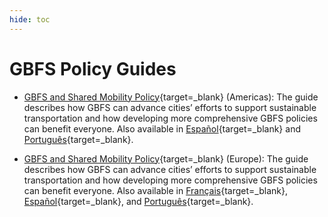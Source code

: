 ```yaml
---
hide: toc
---
```


# GBFS Policy Guides

- [GBFS and Shared Mobility Policy](https://mobilitydata.org/gbfs-and-shared-mobility-data-policy/){target=_blank} (Americas): The guide describes how GBFS can advance cities’ efforts to support sustainable transportation and how developing more comprehensive GBFS policies can benefit everyone. Also available in [Español](https://mobilitydata.org/gbfs-y-politica-de-datos-de-movilidad-compartida/){target=_blank} and [Português](https://mobilitydata.org/gbfs-e-politica-de-dados-de-mobilidade-compartilhada/){target=_blank}.


- [GBFS and Shared Mobility Policy](https://mobilitydata.org/gbfs-and-shared-mobility-data-policy-in-europe/){target=_blank} (Europe): The guide describes how GBFS can advance cities’ efforts to support sustainable transportation and how developing more comprehensive GBFS policies can benefit everyone. Also available in [Français](https://mobilitydata.org/gbfs-et-les-donnees-de-mobilite-partagee-des-politiques-publiques-au-service-des-villes-europeennes/){target=_blank}, [Español](https://mobilitydata.org/gbfs-y-politica-de-datos-de-movilidad-compartida-2/){target=_blank}, and [Português](https://mobilitydata.org/gbfs-e-politica-de-dados-de-mobilidade-compartilhada-2/){target=_blank}. 